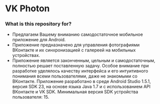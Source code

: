 # VK Photon

### What is this repository for? ###
* Предлагаем Вашему вниманию самодостаточное мобильное приложение для Android.
* Приложение предназначено для управления фотографиями ВКонтакте и их синхронизацией с галереей на мобильных устройствах.
* Приложение является законченным, цельным и самодостаточным, полностью решает поставленную задачу. Особое внимание при разработке уделялось качеству интерфейса и его интуитивного понимания всеми пользователями, даже не знакомыми со ВКонтакте.
Приложение разработано в среде Android Studio 1.5.1, версия SDK 23, на основе языка Java 1.7 и с использованием API ВКонтакте и VK SDK. Минимальная версия SDK устройства пользователя: 15.


